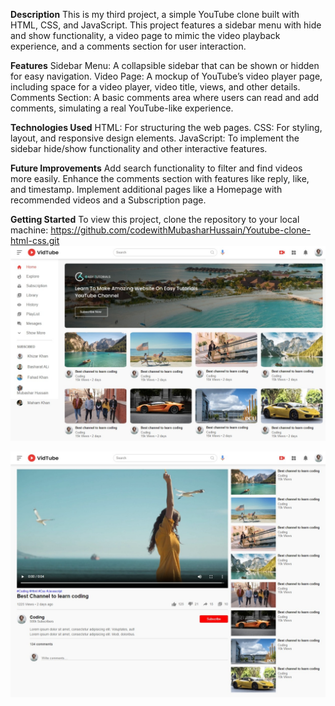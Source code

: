 **Description**
This is my third project, a simple YouTube clone built with HTML, CSS, and JavaScript. This project features a sidebar menu with hide and show functionality, a video page to mimic the video playback experience, and a comments section for user interaction.

**Features**
Sidebar Menu: A collapsible sidebar that can be shown or hidden for easy navigation.
Video Page: A mockup of YouTube’s video player page, including space for a video player, video title, views, and other details.
Comments Section: A basic comments area where users can read and add comments, simulating a real YouTube-like experience.

**Technologies Used**
HTML: For structuring the web pages.
CSS: For styling, layout, and responsive design elements.
JavaScript: To implement the sidebar hide/show functionality and other interactive features.

**Future Improvements**
Add search functionality to filter and find videos more easily.
Enhance the comments section with features like reply, like, and timestamp.
Implement additional pages like a Homepage with recommended videos and a Subscription page.

**Getting Started**
To view this project, clone the repository to your local machine:
https://github.com/codewithMubasharHussain/Youtube-clone-html-css.git
 ![Youtube Front Page](https://github.com/codewithMubasharHussain/Youtube-clone-html-css/blob/main/front%20page%20youtube.jpeg)
 
  ![Video Page](https://github.com/codewithMubasharHussain/Youtube-clone-html-css/blob/main/video%20page.jpeg)
